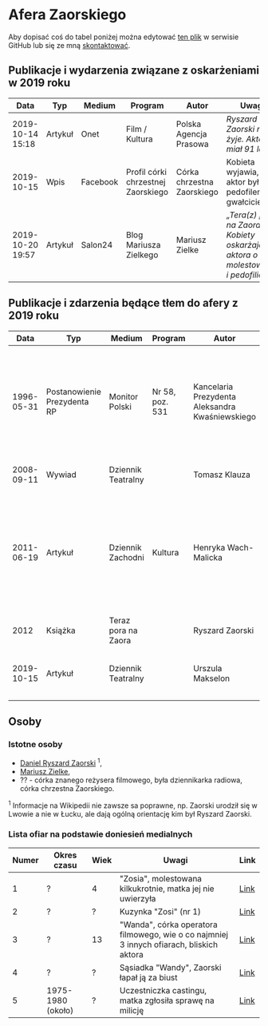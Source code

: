 # Afera Zaorskiego

Aby dopisać coś do tabel poniżej można edytować [ten plik](https://github.com/gakowalski/Afera-Sadowskiego/blob/master/Zaorski.md) w serwisie GitHub lub się ze mną [skontaktować](https://www.grzegorzkowalski.pl/).

## Publikacje i wydarzenia związane z oskarżeniami w 2019 roku

Data|Typ|Medium|Program|Autor|Uwagi|Link
----|---|------|-------|-----|-----|----
2019-10-14 15:18|Artykuł|Onet|Film / Kultura|Polska Agencja Prasowa|*Ryszard Zaorski nie żyje. Aktor miał 91 lat* | [Link](https://kultura.onet.pl/film/wiadomosci/ryszard-zaorski-nie-zyje-aktor-mial-91-lat/5zyerf3)
2019-10-15|Wpis|Facebook|Profil córki chrzestnej Zaorskiego|Córka chrzestna Zaorskiego|Kobieta wyjawia, że aktor był pedofilem i gwałcicielem|
2019-10-20 19:57|Artykuł|Salon24|Blog Mariusza Zielkego|Mariusz Zielke|*„Tera(z) pora na Zaora”. Kobiety oskarżają aktora o molestowanie i pedofilię* |[Link](https://www.salon24.pl/u/zielke/994716,tera-z-pora-na-zaora-kobiety-oskarzaja-aktora-o-molestowanie-i-pedofilie?fbclid=IwAR2VBp0r5NudKG2DD1K_o-5ISYJx75KJ1E_8p62GcX06pJXJRZVVoeZE99o)

## Publikacje i zdarzenia będące tłem do afery z 2019 roku

Data|Typ|Medium|Program|Autor|Uwagi|Link
----|---|------|-------|-----|-----|----
1996-05-31|Postanowienie Prezydenta RP|Monitor Polski|Nr 58, poz. 531|Kancelaria Prezydenta Aleksandra Kwaśniewskiego|Nadanie Krzyża Oficerskiego Orderu Odrodzenia Polski dla Zaorskiego Daniela, syna Kazimierza, za wybitne zasługi dla kultury narodowej|[Link](http://monitorpolski.gov.pl/MP/1996/s/58/531/1)
2008-09-11|Wywiad|Dziennik Teatralny||Tomasz Klauza|Wywiad z Ryszardem Zaorskim|[Link](http://www.dziennikteatralny.pl/artykuly/zawsze-potrzebny-byl-teatr-dla-tej-drugiej-strony-dla-widza.html)
2011-06-19|Artykuł|Dziennik Zachodni|Kultura|Henryka Wach-Malicka|Cytat z artykułu: "Rysiowi uchodziły płazem nawet żarty lekko dwuznaczne, bo okraszał je spojrzeniem niewiniątka i ciepłą serdecznością."|[Link](https://dziennikzachodni.pl/ryszard-zaorski-lomnicki-oddal-mu-lozko/ar/416176)
2012|Książka|Teraz pora na Zaora||Ryszard Zaorski||[Link](http://www.slaskwn.com.pl/sklep/teraz-pora-na-zaora)
2019-10-15|Artykuł|Dziennik Teatralny||Urszula Makselon|Przypomnienie treści artykułu z 2011-10-05 o Ryszardzie Zaorskim|[Link](http://www.dziennikteatralny.pl/artykuly/zmarl-ryszard-zaorski-1928-2019.html)

## Osoby

### Istotne osoby

* [Daniel Ryszard Zaorski](https://pl.wikipedia.org/wiki/Ryszard_Zaorski) <sup>1</sup>,
* [Mariusz Zielke](https://pl.wikipedia.org/wiki/Mariusz_Zielke),
* ?? - córka znanego reżysera filmowego, była dziennikarka radiowa, córka chrzestna Zaorskiego.

<sup>1</sup> Informacje na Wikipedii nie zawsze sa poprawne, np. Zaorski urodził się w Lwowie a nie w Łucku, ale dają ogólną orientację kim był Ryszard Zaorski.

### Lista ofiar na podstawie doniesień medialnych

Numer | Okres czasu | Wiek | Uwagi | Link
--- | --- | --- | --- | ---
1 | ? | 4 | "Zosia", molestowana kilkukrotnie, matka jej nie uwierzyła | [Link](https://www.salon24.pl/u/zielke/994716,tera-z-pora-na-zaora-kobiety-oskarzaja-aktora-o-molestowanie-i-pedofilie)
2 | ? | ? | Kuzynka "Zosi" (nr 1) | [Link](https://www.salon24.pl/u/zielke/994716,tera-z-pora-na-zaora-kobiety-oskarzaja-aktora-o-molestowanie-i-pedofilie)
3 | ? | 13 | "Wanda", córka operatora filmowego, wie o co najmniej 3 innych ofiarach, bliskich aktora|[Link](https://www.salon24.pl/u/zielke/994716,tera-z-pora-na-zaora-kobiety-oskarzaja-aktora-o-molestowanie-i-pedofilie)
4 | ? | ? | Sąsiadka "Wandy", Zaorski łapał ją za biust | [Link](https://www.salon24.pl/u/zielke/994716,tera-z-pora-na-zaora-kobiety-oskarzaja-aktora-o-molestowanie-i-pedofilie)
5 | 1975-1980 (około) | ? | Uczestniczka castingu, matka zgłosiła sprawę na milicję | [Link](https://www.salon24.pl/u/zielke/994716,tera-z-pora-na-zaora-kobiety-oskarzaja-aktora-o-molestowanie-i-pedofilie)
